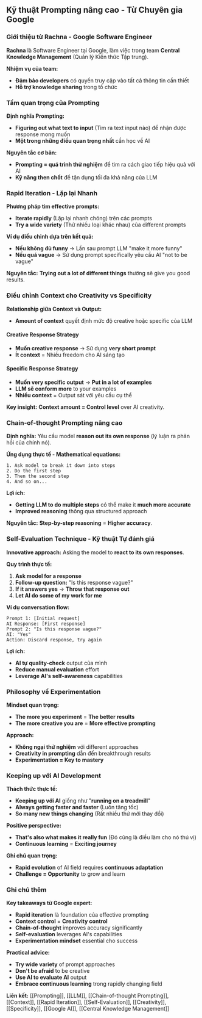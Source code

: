## Kỹ thuật Prompting nâng cao - Từ Chuyên gia Google

### Giới thiệu từ Rachna - Google Software Engineer

**Rachna** là Software Engineer tại Google, làm việc trong team **Central Knowledge Management** (Quản lý Kiến thức Tập trung).

**Nhiệm vụ của team:**

- **Đảm bảo developers** có quyền truy cập vào tất cả thông tin cần thiết
- **Hỗ trợ knowledge sharing** trong tổ chức


### Tầm quan trọng của Prompting

**Định nghĩa Prompting:**

- **Figuring out what text to input** (Tìm ra text input nào) để nhận được response mong muốn
- **Một trong những điều quan trọng nhất** cần học về AI

**Nguyên tắc cơ bản:**

- **Prompting = quá trình thử nghiệm** để tìm ra cách giao tiếp hiệu quả với AI
- **Kỹ năng then chốt** để tận dụng tối đa khả năng của LLM


### Rapid Iteration - Lặp lại Nhanh

**Phương pháp tìm effective prompts:**

- **Iterate rapidly** (Lặp lại nhanh chóng) trên các prompts
- **Try a wide variety** (Thử nhiều loại khác nhau) của different prompts

**Ví dụ điều chỉnh dựa trên kết quả:**

- **Nếu không đủ funny** → Lần sau prompt LLM "make it more funny"
- **Nếu quá vague** → Sử dụng prompt specifically yêu cầu AI "not to be vague"

**Nguyên tắc:** **Trying out a lot of different things** thường sẽ give you good results.

### Điều chỉnh Context cho Creativity vs Specificity

**Relationship giữa Context và Output:**

- **Amount of context** quyết định mức độ creative hoặc specific của LLM


#### Creative Response Strategy

- **Muốn creative response** → Sử dụng **very short prompt**
- **Ít context** = Nhiều freedom cho AI sáng tạo


#### Specific Response Strategy

- **Muốn very specific output** → **Put in a lot of examples**
- **LLM sẽ conform more** to your examples
- **Nhiều context** = Output sát với yêu cầu cụ thể

**Key insight:** **Context amount = Control level** over AI creativity.

### Chain-of-thought Prompting nâng cao

**Định nghĩa:** Yêu cầu model **reason out its own response** (lý luận ra phản hồi của chính nó).

**Ứng dụng thực tế - Mathematical equations:**

```
1. Ask model to break it down into steps
2. Do the first step  
3. Then the second step
4. And so on...
```

**Lợi ích:**

- **Getting LLM to do multiple steps** có thể make it **much more accurate**
- **Improved reasoning** thông qua structured approach

**Nguyên tắc:** **Step-by-step reasoning** = **Higher accuracy**.

### Self-Evaluation Technique - Kỹ thuật Tự đánh giá

**Innovative approach:** Asking the model to **react to its own responses**.

**Quy trình thực tế:**

1. **Ask model for a response**
2. **Follow-up question:** "Is this response vague?"
3. **If it answers yes** → **Throw that response out**
4. **Let AI do some of my work for me**

**Ví dụ conversation flow:**

```
Prompt 1: [Initial request]
AI Response: [First response]
Prompt 2: "Is this response vague?"
AI: "Yes"
Action: Discard response, try again
```

**Lợi ích:**

- **AI tự quality-check** output của mình
- **Reduce manual evaluation** effort
- **Leverage AI's self-awareness** capabilities


### Philosophy về Experimentation

**Mindset quan trọng:**

- **The more you experiment** = **The better results**
- **The more creative you are** = **More effective prompting**

**Approach:**

- **Không ngại thử nghiệm** với different approaches
- **Creativity in prompting** dẫn đến breakthrough results
- **Experimentation = Key to mastery**


### Keeping up với AI Development

**Thách thức thực tế:**

- **Keeping up với AI** giống như "**running on a treadmill**"
- **Always getting faster and faster** (Luôn tăng tốc)
- **So many new things changing** (Rất nhiều thứ mới thay đổi)

**Positive perspective:**

- **That's also what makes it really fun** (Đó cũng là điều làm cho nó thú vị)
- **Continuous learning** = **Exciting journey**

**Ghi chú quan trọng:**

- **Rapid evolution** of AI field requires **continuous adaptation**
- **Challenge = Opportunity** to grow and learn


### Ghi chú thêm

**Key takeaways từ Google expert:**

- **Rapid iteration** là foundation của effective prompting
- **Context control** = **Creativity control**
- **Chain-of-thought** improves accuracy significantly
- **Self-evaluation** leverages AI's capabilities
- **Experimentation mindset** essential cho success

**Practical advice:**

- **Try wide variety** of prompt approaches
- **Don't be afraid** to be creative
- **Use AI to evaluate AI** output
- **Embrace continuous learning** trong rapidly changing field

**Liên kết:** [[Prompting]], [[LLM]], [[Chain-of-thought Prompting]], [[Context]], [[Rapid Iteration]], [[Self-Evaluation]], [[Creativity]], [[Specificity]], [[Google AI]], [[Central Knowledge Management]]

